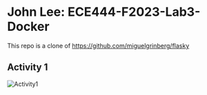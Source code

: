 # John Lee: ECE444-F2023-Lab3-Docker

This repo is a clone of
https://github.com/miguelgrinberg/flasky

## Activity 1
![Activity1](https://github.com/jhlee741/ECE444-F2023-Lab1/assets/75803498/4f20e147-959a-4ef0-a309-5750a2c4cb75)
